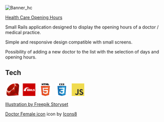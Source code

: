 ![Banner_hc](https://user-images.githubusercontent.com/71888404/113407437-939b8400-93ad-11eb-944c-f403def87054.png)


<a target="_blank" href="https://health-care-opening-hours.herokuapp.com/">Health Care Opening Hours</a>

Small Rails application designed to display the opening hours of a doctor / medical practice.

Simple and responsive design compatible with small screens.

Possibility of adding a new doctor to the list with the selection of days and opening hours.

## Tech

<p>
<img src="https://raw.githubusercontent.com/github/explore/80688e429a7d4ef2fca1e82350fe8e3517d3494d/topics/ruby/ruby.png" alt="Ruby" height="40" style="vertical-align:top; margin:4px">
  <img src="https://raw.githubusercontent.com/github/explore/80688e429a7d4ef2fca1e82350fe8e3517d3494d/topics/rails/rails.png" alt="Ruby on Rails" height="40" style="vertical-align:top; margin:4px">
  <img src="https://raw.githubusercontent.com/github/explore/80688e429a7d4ef2fca1e82350fe8e3517d3494d/topics/html/html.png" alt="HTML" height="40" style="vertical-align:top; margin:4px">
  <img src="https://raw.githubusercontent.com/github/explore/80688e429a7d4ef2fca1e82350fe8e3517d3494d/topics/css/css.png" alt="CSS" height="40" style="vertical-align:top; margin:4px">
  <img src="https://raw.githubusercontent.com/github/explore/80688e429a7d4ef2fca1e82350fe8e3517d3494d/topics/javascript/javascript.png" alt="Javascript" height="40" style="vertical-align:top; margin:4px">
  </p>
  
 <a target="_blank"  href="https://storyset.com/work">Illustration by Freepik Storyset</a>
 
<a target="_blank" href="undefined/icons/set/doctor-female">Doctor Female icon</a> icon by <a target="_blank" href="">Icons8</a>
